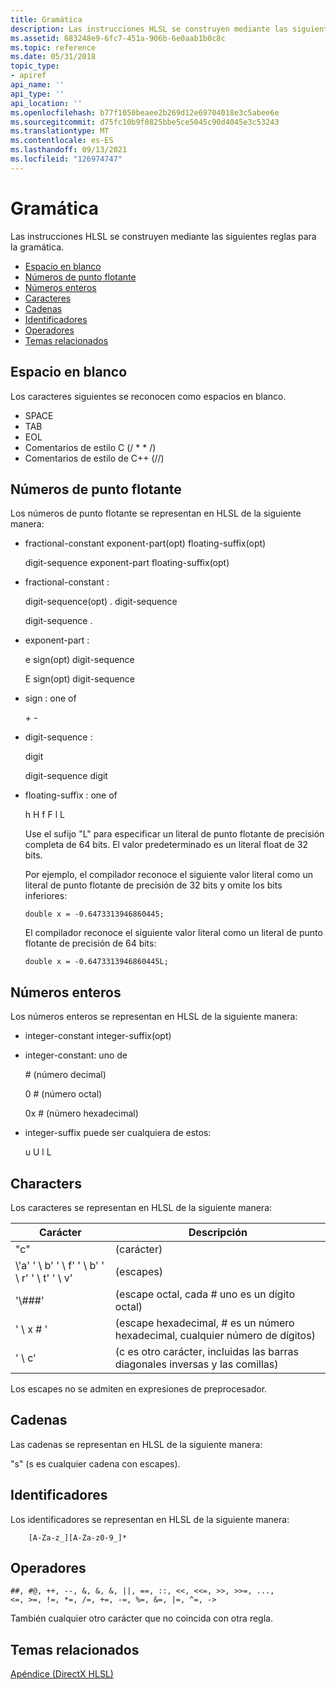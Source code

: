 ```yaml
---
title: Gramática
description: Las instrucciones HLSL se construyen mediante las siguientes reglas para la gramática.
ms.assetid: 683248e9-6fc7-451a-906b-6e0aab1b0c8c
ms.topic: reference
ms.date: 05/31/2018
topic_type:
- apiref
api_name: ''
api_type: ''
api_location: ''
ms.openlocfilehash: b77f1050beaee2b269d12e69704018e3c5abee6e
ms.sourcegitcommit: d75fc10b9f0825bbe5ce5045c90d4045e3c53243
ms.translationtype: MT
ms.contentlocale: es-ES
ms.lasthandoff: 09/13/2021
ms.locfileid: "126974747"
---
```

# <a name="grammar"></a>Gramática

Las instrucciones HLSL se construyen mediante las siguientes reglas para la gramática.

-   [Espacio en blanco](#whitespace)
-   [Números de punto flotante](#floating-point-numbers)
-   [Números enteros](#integer-numbers)
-   [Caracteres](#characters)
-   [Cadenas](#strings)
-   [Identificadores](#identifiers)
-   [Operadores](#operators)
-   [Temas relacionados](#related-topics)

## <a name="whitespace"></a>Espacio en blanco

Los caracteres siguientes se reconocen como espacios en blanco.

- SPACE
- TAB
- EOL
- Comentarios de estilo C (/ \* \* /)
- Comentarios de estilo de C++ (//)

## <a name="floating-point-numbers"></a>Números de punto flotante

Los números de punto flotante se representan en HLSL de la siguiente manera:

-   fractional-constant exponent-part(opt) floating-suffix(opt)

    digit-sequence exponent-part floating-suffix(opt)

-   fractional-constant :

    digit-sequence(opt) . digit-sequence

    digit-sequence .

-   exponent-part :

    e sign(opt) digit-sequence

    E sign(opt) digit-sequence

-   sign : one of

    \+ -

-   digit-sequence :

    digit

    digit-sequence digit

-   floating-suffix : one of

    h H f F l L

    Use el sufijo "L" para especificar un literal de punto flotante de precisión completa de 64 bits. El valor predeterminado es un literal float de 32 bits.

    Por ejemplo, el compilador reconoce el siguiente valor literal como un literal de punto flotante de precisión de 32 bits y omite los bits inferiores:

    ```
    double x = -0.6473313946860445;
    ```

    

    El compilador reconoce el siguiente valor literal como un literal de punto flotante de precisión de 64 bits:

    ```
    double x = -0.6473313946860445L;
    ```

    

## <a name="integer-numbers"></a>Números enteros

Los números enteros se representan en HLSL de la siguiente manera:

-   integer-constant integer-suffix(opt)
-   integer-constant: uno de

    \# (número decimal)

    0 \# (número octal)

    0x \# (número hexadecimal)

-   integer-suffix puede ser cualquiera de estos:

    u U l L

## <a name="characters"></a>Characters

Los caracteres se representan en HLSL de la siguiente manera:



| Carácter                                          | Descripción                                                                |
|-------------------------------------------|-----------------------------------------------------------------|
| "c"                                       | (carácter)                                                     |
| \\'a' ' \\ b' ' \\ f' ' \\ b' ' \\ r' ' \\ t' ' \\ v' | (escapes)                                                       |
| '\\\#\#\#'                                | (escape octal, cada \# uno es un dígito octal)                       |
| ' \\ x \# '                                   | (escape hexadecimal, \# es un número hexadecimal, cualquier número de dígitos)            |
| ' \\ c'                                     | (c es otro carácter, incluidas las barras diagonales inversas y las comillas) |



 

Los escapes no se admiten en expresiones de preprocesador.

## <a name="strings"></a>Cadenas

Las cadenas se representan en HLSL de la siguiente manera:

"s" (s es cualquier cadena con escapes).

## <a name="identifiers"></a>Identificadores

Los identificadores se representan en HLSL de la siguiente manera:


```
    [A-Za-z_][A-Za-z0-9_]*
```



## <a name="operators"></a>Operadores


```
##, #@, ++, --, &, &, &, ||, ==, ::, <<, <<=, >>, >>=, ..., 
<=, >=, !=, *=, /=, +=, -=, %=, &=, |=, ^=, ->
```



También cualquier otro carácter que no coincida con otra regla.

## <a name="related-topics"></a>Temas relacionados

<dl> <dt>

[Apéndice (DirectX HLSL)](dx-graphics-hlsl-appendix.md)
</dt> </dl>

 

 




